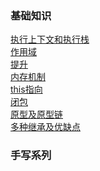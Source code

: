 ### 基础知识
[执行上下文和执行栈]()  
[作用域]()  
[提升]()  
[内存机制]()  
[this指向]()  
[闭包]()  
[原型及原型链]()  
[多种继承及优缺点](https://github.com/Aprilwyh/daily-study/blob/develop/JS/%E7%BB%A7%E6%89%BF%E7%AF%87/%E7%BB%A7%E6%89%BF.md)  

### 手写系列
